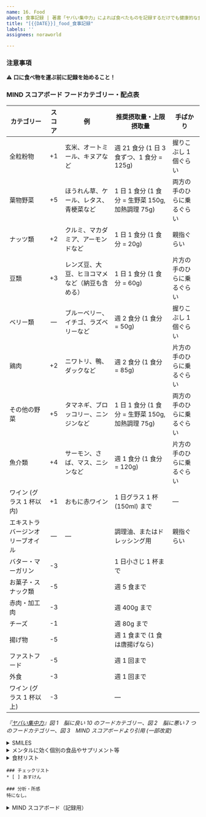 ```yaml
---
name: 16. Food
about: 食事記録 | 著書「ヤバい集中力」によれば食べたものを記録するだけでも健康的な食生活を維持できる可能性が高まります
title: "[{{DATE}}]_food_食事記録"
labels: ''
assignees: noraworld

---
```


### 注意事項
⚠️ **口に食べ物を運ぶ前に記録を始めること！**

### MIND スコアボード フードカテゴリー・配点表
| カテゴリー | スコア | 例 | 推奨摂取量・上限摂取量 | 手ばかり |
| --- | :---: | --- | --- | --- |
| 全粒粉物 | +1 | 玄米、オートミール、キヌアなど | 週 21 食分 (1 日 3 食ずつ、1 食分 = 125g) | 握りこぶし 1 個ぐらい |
| 葉物野菜 | +5 | ほうれん草、ケール、レタス、青梗菜など | 1 日 1 食分 (1 食分 = 生野菜 150g, 加熱調理 75g) | 両方の手のひらに乗るぐらい |
| ナッツ類 | +2 | クルミ、マカダミア、アーモンドなど | 1 日 1 食分 (1 食分 = 20g) | 親指ぐらい |
| 豆類 | +3 | レンズ豆、大豆、ヒヨコマメなど（納豆も含める） | 1 日 1 食分 (1 食分 = 60g) | 片方の手のひらに乗るぐらい |
| ベリー類 | ― | ブルーベリー、イチゴ、ラズベリーなど | 週 2 食分 (1 食分 = 50g) | 握りこぶし 1 個ぐらい |
| 鶏肉 | +2 | ニワトリ、鴨、ダックなど | 週 2 食分 (1 食分 = 85g) | 片方の手のひらに乗るぐらい |
| その他の野菜 | +5 | タマネギ、ブロッコリー、ニンジンなど | 1 日 1 食分 (1 食分 = 生野菜 150g, 加熱調理 75g) | 両方の手のひらに乗るぐらい |
| 魚介類 | +4 | サーモン、さば、マス、ニシンなど | 週 1 食分 (1 食分 = 120g) | 片方の手のひらに乗るぐらい |
| ワイン (グラス 1 杯以内) | +1 | おもに赤ワイン | 1 日グラス 1 杯 (150ml) まで | ― |
| エキストラバージンオリーブオイル | ― | ― | 調理油、またはドレッシング用 | 親指ぐらい |
| バター・マーガリン | -3 | | 1 日小さじ 1 杯まで | |
| お菓子・スナック類 | -5 | | 週 5 食まで | |
| 赤肉・加工肉 | -3 | | 週 400g まで | |
| チーズ | -1 | | 週 80g まで | |
| 揚げ物 | -5 | | 週 1 食まで (1 食は唐揚げなら) | |
| ファストフード | -5 | | 週 1 回まで | |
| 外食 | -3 | | 週 1 回まで | |
| ワイン (グラス 1 杯以上) | -3 | | ― | |

_『[ヤバい集中力](https://www.amazon.co.jp/dp/B07X32TV1M)』図 1　脳に良い 10 のフードカテゴリー、図 2　脳に悪い 7 つのフードカテゴリー、図 3　MIND スコアボードより引用 (一部改変)_



<details>
<summary>SMILES</summary>

### SMILES
* 地中海式の食事がベース
* 3 ヶ月続ける

#### 食べるべき食品
* 全粒粉のパンやパスタ（代替として、玄米、サツマイモ、タロイモ）
    * パンなら 1 日に 5 〜 8 枚
    * パスタなら 1 日に 300 〜 480g ぐらい
* 野菜
    * 1 日に握りこぶし 6 個分ぐらい
    * どんな野菜でも OK
* フルーツ
    * 野球ボールぐらいの大きさを 1 日 3 つ
* 豆類
    * 1 週間に 180g ぐらい
* ナッツ
    * 1 日に手のひらに軽くのるぐらい
* 魚
    * 最低でも週に 120g 以上
* 脂肪の少ない牛肉、羊肉、豚肉
    * 週に 180 〜 240g ぐらい
* 鶏肉
    * 週に 120 〜 180g ぐらい
* 卵
    * 週に 6 個以上
* オリーブオイル
    * 1 日小さじ 3 杯
* 乳製品
    * 牛乳やヨーグルトは 1 日 480ml ぐらいまで
    * チーズなら 1 日 80 〜 120g ぐらいまで

#### 食べてはいけない食品
* 酒
    * 赤ワインか白ワインは 1 週間に 300ml までなら OK
* 精製された炭水化物
    * 全粒粉ではないパンやパスタ、白米など
* お菓子
    * ケーキ、スナック、クッキー、アイスクリーム
    * カカオ分が 70% 以上のダークチョコレートなら 1 日にひとかけらまで食べても OK
* 揚げ物
    * から揚げ、天ぷら、フライなど、油で高温調理したもの
* ファストフード
    * ハンバーガー、フライドポテト、ベーコンサンド、ピザなど、俗にジャンクフードと呼ばれるもの
* 加工肉
    * ベーコン、ハム、ソーセージ、チョリソーなど、保存性を高めるために手が加えられた肉
* 清涼飲料水
    * 砂糖や人工甘味料が入ったドリンク類は週に 3 本までがリミット

_[超ストレス解消法 イライラが一瞬で消える100の科学的メソッド](https://www.amazon.co.jp/dp/4865371265)_
</details>



<details>
<summary>メンタルに効く個別の食品やサプリメント等</summary>

### 発酵食品
* 納豆
* キムチ
* ピクルス
* ザワークラウト
* ヨーグルト

### リジン＆アルギニン
* 鶏肉
* 豚肉
* サバ
* カツオ

### マグネシウム（リジンとセットで摂る）
* ワカメ
* 昆布

### トリプトファン
* 卵
* 鶏胸肉
* 魚（特に鱈かサーモン）
* ジャガイモ
* バナナ
* カッテージチーズ

### サプリメント
* フラクトオリゴ糖
* サイリウムハスク
* プロバイオティクス

### アダプトゲン（ハーブ）
* カヴァ
* アシュワガンダ
* パッションフラワー
* バレリアン・ルート
* サフラン

_[超ストレス解消法 イライラが一瞬で消える100の科学的メソッド](https://www.amazon.co.jp/dp/4865371265)_
</details>



<details>
<summary>食材リスト</summary>

### 🥜 軽食用
* ローストミックスナッツ
* バナナ
* 納豆
* 鶏卵
* ヨーグルト
* ブルーベリー

### 🥗 食事用
* 玄米
* 野菜（カット野菜、冷凍野菜など）
* 鶏胸肉（サラダチキンなど）
* 魚（タラ、サケ、サバ、カツオなど）

### 🍯 常備調味料
* エクストラヴァージンオリーブオイル
* はちみつ

### 🧀 補助用
* チーズ
* 豆腐

### ⚠️ 注意点
* 買いすぎないように注意！
    * 大量買いすると家まで持って帰るのが大変になる
    * 特にカット野菜は消費期限が短い
    * 納豆や豆腐、レトルトごはんは 3 パックセットが多いので他のものもそれを基準にする
</details>



```
### チェックリスト
* [ ] あすけん

### 分析・所感
特になし。
```



<details>
<summary>MIND スコアボード（記録用）</summary>

```
### MIND スコアボード
| カテゴリー | スコア | 食べたもの |
| --- | :---: | --- |
| 全粒粉物 | +1 |  |
| 葉物野菜 | +5 |  |
| ナッツ類 | +2 |  |
| 豆類 | +3 |  |
| ベリー類 | ― |  |
| 鶏肉 | +2 |  |
| その他の野菜 | +5 |  |
| 魚介類 | +4 |  |
| ワイン (グラス 1 杯以内) | +1 |  |
| エキストラバージンオリーブオイル | ― |  |
| バター・マーガリン | -3 |  |
| お菓子・スナック類 | -5 |  |
| 赤肉・加工肉 | -3 |  |
| チーズ | -1 |  |
| 揚げ物 | -5 |  |
| ファストフード | -5 |  |
| 外食 | -3 |  |
| ワイン (グラス 1 杯以上) | -3 |  |
| 該当なし | ― |  |
| **合計** | **** ||

<!--
### チェックリスト
* [ ] サフランカプセル
-->

### 分析・感想・その他
特になし。
```
</details>
